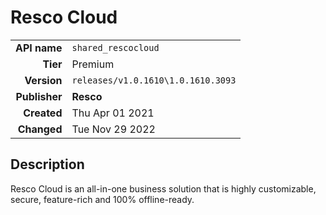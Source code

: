 # Resco Cloud
| | |
|-:|-|
|**API name**|`shared_rescocloud`|
|**Tier**|Premium|
|**Version**|`releases/v1.0.1610\1.0.1610.3093`|
|**Publisher**|**Resco**|
|**Created**|Thu Apr 01 2021|
|**Changed**|Tue Nov 29 2022|

## Description
Resco Cloud is an all-in-one business solution that is highly customizable, secure, feature-rich and 100% offline-ready.
